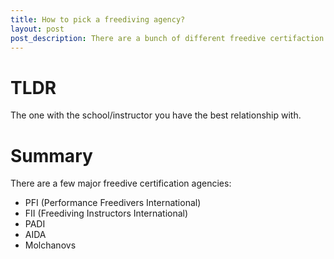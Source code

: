 ```yaml
---
title: How to pick a freediving agency?
layout: post
post_description: There are a bunch of different freedive certifaction orgs. Which one is best for you?
---
```


# TLDR
The one with the school/instructor you have the best relationship with.

# Summary
There are a few major freedive certification agencies:

- PFI (Performance Freedivers International)
- FII (Freediving Instructors International)
- PADI
- AIDA
- Molchanovs

